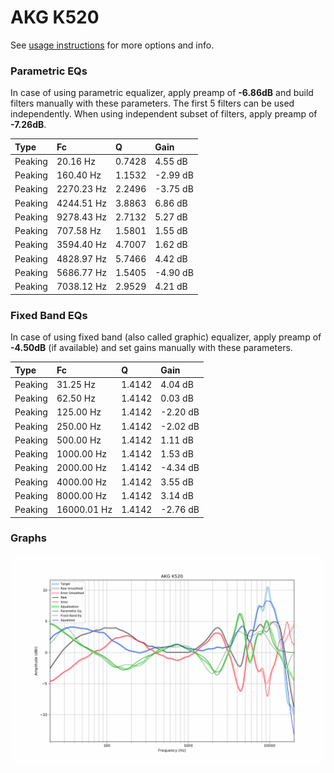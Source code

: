 # AKG K520
See [usage instructions](https://github.com/jaakkopasanen/AutoEq#usage) for more options and info.

### Parametric EQs
In case of using parametric equalizer, apply preamp of **-6.86dB** and build filters manually
with these parameters. The first 5 filters can be used independently.
When using independent subset of filters, apply preamp of **-7.26dB**.

| Type    | Fc         |      Q | Gain     |
|:--------|:-----------|:-------|:---------|
| Peaking | 20.16 Hz   | 0.7428 | 4.55 dB  |
| Peaking | 160.40 Hz  | 1.1532 | -2.99 dB |
| Peaking | 2270.23 Hz | 2.2496 | -3.75 dB |
| Peaking | 4244.51 Hz | 3.8863 | 6.86 dB  |
| Peaking | 9278.43 Hz | 2.7132 | 5.27 dB  |
| Peaking | 707.58 Hz  | 1.5801 | 1.55 dB  |
| Peaking | 3594.40 Hz | 4.7007 | 1.62 dB  |
| Peaking | 4828.97 Hz | 5.7466 | 4.42 dB  |
| Peaking | 5686.77 Hz | 1.5405 | -4.90 dB |
| Peaking | 7038.12 Hz | 2.9529 | 4.21 dB  |

### Fixed Band EQs
In case of using fixed band (also called graphic) equalizer, apply preamp of **-4.50dB**
(if available) and set gains manually with these parameters.

| Type    | Fc          |      Q | Gain     |
|:--------|:------------|:-------|:---------|
| Peaking | 31.25 Hz    | 1.4142 | 4.04 dB  |
| Peaking | 62.50 Hz    | 1.4142 | 0.03 dB  |
| Peaking | 125.00 Hz   | 1.4142 | -2.20 dB |
| Peaking | 250.00 Hz   | 1.4142 | -2.02 dB |
| Peaking | 500.00 Hz   | 1.4142 | 1.11 dB  |
| Peaking | 1000.00 Hz  | 1.4142 | 1.53 dB  |
| Peaking | 2000.00 Hz  | 1.4142 | -4.34 dB |
| Peaking | 4000.00 Hz  | 1.4142 | 3.55 dB  |
| Peaking | 8000.00 Hz  | 1.4142 | 3.14 dB  |
| Peaking | 16000.01 Hz | 1.4142 | -2.76 dB |

### Graphs
![](./AKG%20K520.png)